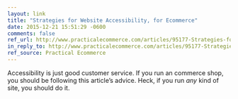 ```yaml
---
layout: link
title: "Strategies for Website Accessibility, for Ecommerce"
date: 2015-12-21 15:51:29 -0600
comments: false
ref_url: http://www.practicalecommerce.com/articles/95177-Strategies-for-Website-Accessibility-for-Ecommerce
in_reply_to: http://www.practicalecommerce.com/articles/95177-Strategies-for-Website-Accessibility-for-Ecommerce
ref_source: Practical Ecommerce
---
```


Accessibility is just good customer service. If you run an commerce shop, you should be following this article’s advice. Heck, if you run *any* kind of site, you should do it.